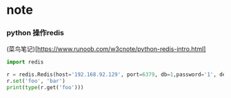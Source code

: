 # note

### python 操作redis
(菜鸟笔记)[https://www.runoob.com/w3cnote/python-redis-intro.html]
```python
import redis

r = redis.Redis(host='192.168.92.129', port=6379, db=1,password='1', decode_responses=True)
r.set('foo', 'bar')
print(type(r.get('foo')))



```
